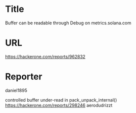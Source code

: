 # Title
Buffer can be readable through Debug on metrics.solana.com 
# URL 
https://hackerone.com/reports/962832
# Reporter 
daniel1895

controlled buffer under-read in pack_unpack_internal()
https://hackerone.com/reports/298246
aerodudrizzt
